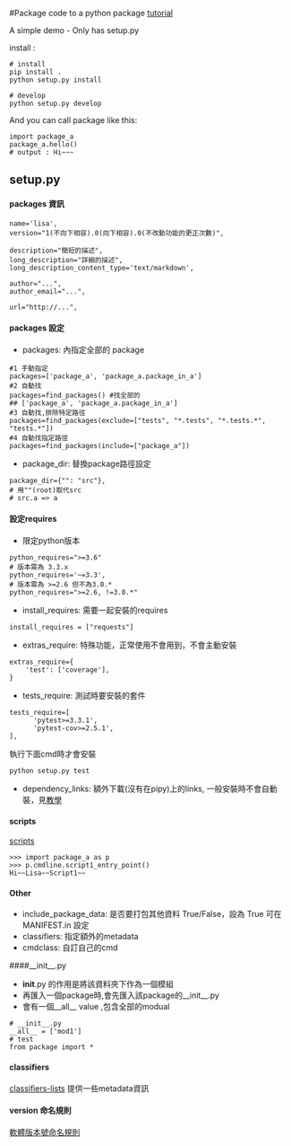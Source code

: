 #Package code to a python package
[tutorial](https://docs.python.org/3/distutils/setupscript.html)

A simple demo - Only has setup.py

install :
```
# install
pip install .
python setup.py install

# develop
python setup.py develop
```

And you can call package like this:
```
import package_a
package_a.hello()
# output : Hi~~~
```

## setup.py


#### packages 資訊
```
name='lisa',
version="1(不向下相容).0(向下相容).0(不改動功能的更正次數)",

description="簡短的描述",
long_description="詳細的描述",
long_description_content_type='text/markdown',

author="...",
author_email="...",

url="http://...",
```
#### packages 設定
* packages: 內指定全部的 package
```
#1 手動指定
packages=['package_a', 'package_a.package_in_a']
#2 自動找
packages=find_packages() #找全部的
## ['package_a', 'package_a.package_in_a']
#3 自動找,排除特定路徑
packages=find_packages(exclude=["tests", "*.tests", "*.tests.*", "tests.*"])
#4 自動找指定路徑
packages=find_packages(include=["package_a"])
```
* package_dir: 替換package路徑設定
```
package_dir={"": "src"},  
# 用""(root)取代src
# src.a => a
```

#### 設定requires
* 限定python版本
```
python_requires=">=3.6"
# 版本需為 3.3.x
python_requires='~=3.3',
# 版本需為 >=2.6 但不為3.0.*
python_requires=">=2.6, !=3.0.*"
```
* install_requires: 需要一起安裝的requires
```
install_requires = ["requests"]
```
* extras_require: 特殊功能，正常使用不會用到，不會主動安裝
```
extras_require={
    'test': ['coverage'],
}
```
* tests_require: 測試時要安裝的套件
```
tests_require=[
      'pytest>=3.3.1',
      'pytest-cov>=2.5.1',
],
```
執行下面cmd時才會安裝
```
python setup.py test
```
* dependency_links: 額外下載(沒有在pipy)上的links, 一般安裝時不會自動裝，見[教學](https://blog.zengrong.net/post/using-dependenty_links-in-setuptools/#requirements)
#### scripts
[scripts](https://python-packaging.readthedocs.io/en/latest/command-line-scripts.html#the-scripts-keyword-argument)
```
>>> import package_a as p
>>> p.cmdline.script1_entry_point()
Hi~~Lisa~~Script1~~
```

#### Other
* include_package_data: 是否要打包其他資料 True/False，設為 True 可在 MANIFEST.in 設定
* classifiers: 指定額外的metadata
* cmdclass: 自訂自己的cmd

####\_\_init\_\_.py
* __init__.py 的作用是將該資料夾下作為一個模組
* 再匯入一個package時,會先匯入該package的__init__.py
* 會有一個__all__ value ,包含全部的modual
````
# __init__.py
__all__ = ['mod1']
# test
from package import *
````

#### classifiers
[classifiers-lists](https://pypi.org/classifiers/)
提供一些metadata資訊

#### version 命名規則
[軟體版本號命名規則](https://www.slmt.tw/blog/2015/07/19/version-number-naming-convention/)
